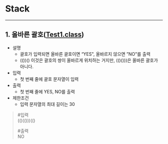 # Stack

--- 

## 1. 올바른 괄호([Test1.class](https://github.com/90mansik/codingTest-inflearn/blob/master/src/com/algorithm/stack/Test1.java))
- 설명
    - 괄호가 입력되면 올바른 괄호이면 “YES", 올바르지 않으면 ”NO"를 출력
    - (())() 이것은 괄호의 쌍이 올바르게 위치하는 거지만, (()()))은 올바른 괄호가 아니다.
- 입력
    - 첫 번째 줄에 괄호 문자열이 입력 
- 출력
    - 첫 번째 줄에 YES, NO를 출력
- 제한조건
    - 입력 문자열의 최대 길이는 30

> #입력  
> (()(()))(()  
>
> #출력  
> NO
